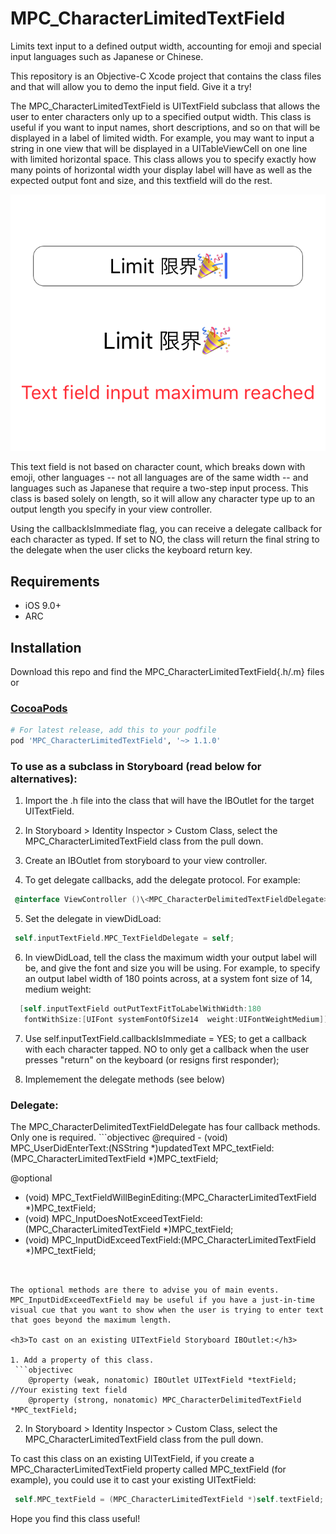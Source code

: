 # MPC_CharacterLimitedTextField
Limits text input to a defined output width, accounting for emoji and special input languages such as Japanese or Chinese.

This repository is an Objective-C Xcode project that contains the class files and that will allow you to demo the input field. Give it a try!

The MPC_CharacterLimitedTextField is UITextField subclass that allows the user to enter characters only up to a specified output width. This class is useful if you want to input names, short descriptions, and so on that will be displayed in a label of limited width. For example, you may want to input a string in one view that will be displayed in a UITableViewCell on one line with limited horizontal space. This class allows you to specify exactly how many points of horizontal width your display label will have as well as the expected output font and size, and this textfield will do the rest. 

![Text Limited](https://github.com/fareast555/MPC_CharacterLimitedTextField/blob/master/textLimited.png)

This text field is not based on character count, which breaks down with emoji, other languages -- not all languages are of the same width -- and languages such as Japanese that require a two-step input process. This class is based solely on length, so it will allow any character type up to an output length you specify in your view controller.

Using the callbackIsImmediate flag, you can receive a delegate callback for each character as typed. If set to NO, the class will return the final string to the delegate when the user clicks the keyboard return key.


## Requirements

* iOS 9.0+
* ARC

## Installation

Download this repo and find the MPC_CharacterLimitedTextField{.h/.m} files or

### [CocoaPods](https://cocoapods.org/)

````ruby
# For latest release, add this to your podfile
pod 'MPC_CharacterLimitedTextField', '~> 1.1.0'
````

<h3>To use as a subclass in Storyboard (read below for alternatives):</h3>


1. Import the .h file into the class that will have the IBOutlet for the target UITextField.

2. In Storyboard > Identity Inspector > Custom Class, select the MPC_CharacterLimitedTextField class from the pull down. 

3. Create an IBOutlet from storyboard to your view controller.

4. To get delegate callbacks, add the delegate protocol. For example:
  ```objectivec
   @interface ViewController ()\<MPC_CharacterDelimitedTextFieldDelegate>
``` 

5. Set the delegate in viewDidLoad:
  ```objectivec
   self.inputTextField.MPC_TextFieldDelegate = self;
```

6. In viewDidLoad, tell the class the maximum width your output label will be, and give the font and size you will be using. For example, to specify an output label width of 180 points across, at a system font size of 14, medium weight: 
 ```objectivec
   [self.inputTextField outPutTextFitToLabelWithWidth:180 
    fontWithSize:[UIFont systemFontOfSize14  weight:UIFontWeightMedium]];
```

7. Use self.inputTextField.callbackIsImmediate = YES; to get a callback with each character tapped. NO to only get a callback when the user presses "return" on the keyboard (or resigns first responder);

8. Implemement the delegate methods (see below)


<h3>Delegate:</h3>
The MPC_CharacterDelimitedTextFieldDelegate has four callback methods. Only one is required.
 ```objectivec
   @required
- (void) MPC_UserDidEnterText:(NSString *)updatedText MPC_textField:(MPC_CharacterLimitedTextField *)MPC_textField;

@optional
- (void) MPC_TextFieldWillBeginEditing:(MPC_CharacterLimitedTextField *)MPC_textField;
- (void) MPC_InputDoesNotExceedTextField:(MPC_CharacterLimitedTextField *)MPC_textField;
- (void) MPC_InputDidExceedTextField:(MPC_CharacterLimitedTextField *)MPC_textField;
```


The optional methods are there to advise you of main events. MPC_InputDidExceedTextField may be useful if you have a just-in-time visual cue that you want to show when the user is trying to enter text that goes beyond the maximum length. 

<h3>To cast on an existing UITextField Storyboard IBOutlet:</h3>

1. Add a property of this class. 
 ```objectivec
    @property (weak, nonatomic) IBOutlet UITextField *textField; //Your existing text field
    @property (strong, nonatomic) MPC_CharacterDelimitedTextField *MPC_textField;
```

2. In Storyboard > Identity Inspector > Custom Class, select the MPC_CharacterLimitedTextField class from the pull down.

To cast this class on an existing UITextField, if you create a MPC_CharacterLimitedTextField property called MPC_textField (for example), you could use it to cast your existing UITextField: 
 ```objectivec
  self.MPC_textField = (MPC_CharacterLimitedTextField *)self.textField;
```


Hope you find this class useful!
